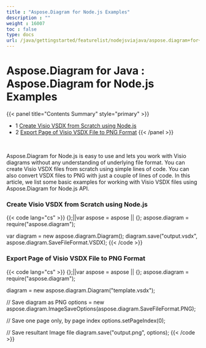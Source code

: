 ```yaml
---
title : "Aspose.Diagram for Node.js Examples" 
description : "" 
weight : 16007 
toc : false
type: docs
url: /java/gettingstarted/featurelist/nodejsviajava/aspose.diagram+for+node.js+examples/
---
```


# Aspose.Diagram for Java : Aspose.Diagram for Node.js Examples


{{< panel title="Contents Summary" style="primary" >}}
*   1 [Create Visio VSDX from Scratch using Node.js](#create-visio-vsdx-from-scratch-using-node.js)
*   2 [Export Page of Visio VSDX File to PNG Format](#export-page-of-visio-vsdx-file-to-png-format)
{{< /panel >}}
 

 

Aspose.Diagram for Node.js is easy to use and lets you work with Visio diagrams without any understanding of underlying file format. You can create Visio VSDX files from scratch using simple lines of code. You can also convert VSDX files to PNG with just a couple of lines of code. In this article, we list some basic examples for working with Visio VSDX files using Aspose.Diagram for Node.js API.

### Create Visio VSDX from Scratch using Node.js

{{< code lang="cs" >}}
 {};||var aspose = aspose || {};
aspose.diagram = require("aspose.diagram");

var diagram = new aspose.diagram.Diagram();
diagram.save("output.vsdx", aspose.diagram.SaveFileFormat.VSDX);
{{< /code >}}

### Export Page of Visio VSDX File to PNG Format

{{< code lang="cs" >}}
 {};||var aspose = aspose || {};
aspose.diagram = require("aspose.diagram");

diagram = new aspose.diagram.Diagram("template.vsdx");

// Save diagram as PNG
options = new aspose.diagram.ImageSaveOptions(aspose.diagram.SaveFileFormat.PNG);

// Save one page only, by page index
options.setPageIndex(0);

// Save resultant Image file
diagram.save("output.png", options);
{{< /code >}}

